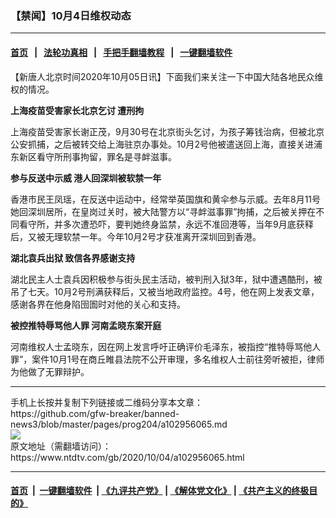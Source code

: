 ### 【禁闻】10月4日维权动态
------------------------

#### [首页](https://github.com/gfw-breaker/banned-news3/blob/master/README.md) &nbsp;&nbsp;|&nbsp;&nbsp; [法轮功真相](https://github.com/begood0513/basic/blob/master/README.md)  &nbsp;&nbsp;|&nbsp;&nbsp; [手把手翻墙教程](https://github.com/gfw-breaker/guides/wiki)  &nbsp;&nbsp;|&nbsp;&nbsp; [一键翻墙软件](https://github.com/gfw-breaker/nogfw/blob/master/README.md)  



<div><div class="post_content" itemprop="articleBody">
 <p>
  【新唐人北京时间2020年10月05日讯】下面我们来关注一下中国大陆各地民众维权的情况。
 </p>
 <p>
  <strong>
   上海疫苗受害家长北京乞讨 遭刑拘
  </strong>
 </p>
 <p>
  上海疫苗受害家长谢正茂，9月30号在北京街头乞讨，为孩子筹钱治病，但被北京公安抓捕，之后被转交给上海驻京办事处。10月2号他被遣送回上海，直接关进浦东新区看守所刑事拘留，罪名是寻衅滋事。
 </p>
 <p>
  <strong>
   参与反送中示威 港人回深圳被软禁一年
  </strong>
 </p>
 <p>
  香港市民王凤瑶，在反送中运动中，经常举英国旗和黄伞参与示威。去年8月11号她回深圳居所，在皇岗过关时，被大陆警方以“寻衅滋事罪”拘捕，之后被关押在不同看守所，并多次遭恐吓，要判她终身监禁，永远不准回港等，当年9月底获释后，又被无理软禁一年。今年10月2号才获准离开深圳回到香港。
 </p>
 <p>
  <strong>
   湖北袁兵出狱 致信各界感谢支持
  </strong>
 </p>
 <p>
  湖北民主人士袁兵因积极参与街头民主活动，被判刑入狱3年，狱中遭遇酷刑，被吊了七天。10月2号刑满获释后，又被当地政府监控。4号，他在网上发表文章，感谢各界在他身陷囹圄时对他的关心和支持。
 </p>
 <p>
  <strong>
   被控推特辱骂他人罪 河南孟晓东案开庭
  </strong>
 </p>
 <p>
  河南维权人士孟晓东，因在网上发言呼吁正确评价毛泽东，被指控“推特辱骂他人罪”，案件10月1号在商丘睢县法院不公开审理，多名维权人士前往旁听被拒，律师为他做了无罪辩护。
 </p>
 <div class="single_ad">
 </div>
</div>
</div>
<hr/>
手机上长按并复制下列链接或二维码分享本文章：<br/>
https://github.com/gfw-breaker/banned-news3/blob/master/pages/prog204/a102956065.md <br/>
<a href='https://github.com/gfw-breaker/banned-news3/blob/master/pages/prog204/a102956065.md'><img src='https://github.com/gfw-breaker/banned-news3/blob/master/pages/prog204/a102956065.md.png'/></a> <br/>
原文地址（需翻墙访问）：https://www.ntdtv.com/gb/2020/10/04/a102956065.html


------------------------
#### [首页](https://github.com/gfw-breaker/banned-news3/blob/master/README.md) &nbsp;|&nbsp; [一键翻墙软件](https://github.com/gfw-breaker/nogfw/blob/master/README.md) &nbsp;| [《九评共产党》](https://github.com/gfw-breaker/9ping.md/blob/master/README.md#九评之一评共产党是什么) | [《解体党文化》](https://github.com/gfw-breaker/jtdwh.md/blob/master/README.md) | [《共产主义的终极目的》](https://github.com/gfw-breaker/gczydzjmd.md/blob/master/README.md)


<img src='http://gfw-breaker.win/banned-news3/pages/prog204/a102956065.md' width='0px' height='0px'/>